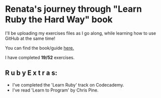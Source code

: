 # Renata's journey through "Learn Ruby the Hard Way" book

I'll be uploading my exercises files as I go along, 
while learning how to use GitHub at the same time! 

You can find the book/guide [here.](https://learnrubythehardway.org)

I have completed **19/52** exercises.

## R u b y  E x t r a s:

- I've completed the 'Learn Ruby' track on Codecademy.
- I've read 'Learn to Program' by Chris Pine.
